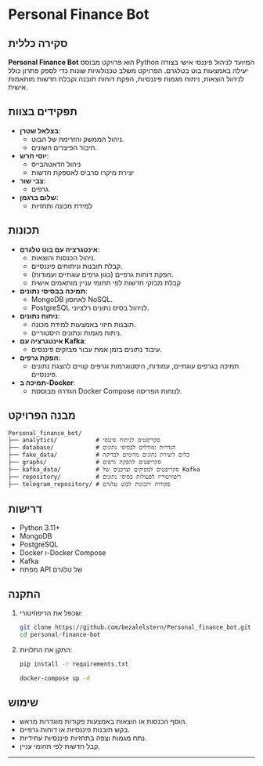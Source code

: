 # Personal Finance Bot

## סקירה כללית
**Personal Finance Bot** הוא פרויקט מבוסס Python  המיועד לניהול פיננסי אישי בצורה יעילה באמצעות בוט בטלגרם. הפרויקט משלב טכנולוגיות שונות כדי לספק פתרון כולל לניהול הוצאות, ניתוח מגמות פיננסיות, הפקת דוחות תובנה וקבלת חדשות מותאמות אישית.

## תפקידים בצוות
- **בצלאל שטרן**:
  - ניהול הממשק והזרימה של הבוט.
  - חיבור הפיצרים השונים. 
- **יוסי חרש**:
  - ניהול הדאטהבייס
  - יצירת מיקרו סרביס לאספקת חדשות
- **צבי שור**:
  - גרפים.
- **שלום ברגמן**:
  - למידת מכונה ותחזיות


## תכונות
- **אינטגרציה עם בוט טלגרם**:
  - ניהול הכנסות והוצאות.
  - קבלת תובנות וניתוחים פיננסיים.
  - הפקת דוחות גרפיים (כגון גרפים עוגתיים ועמודות).
  - קבלת מבזקי חדשות לפי תחומי עניין מותאמים אישית 
- **תמיכה בבסיסי נתונים**:
  - MongoDB לאחסון NoSQL.
  - PostgreSQL לניהול בסיס נתונים רלציוני.
- **ניתוח נתונים**:
  - תובנות חיזוי באמצעות למידת מכונה.
  - ניתוח מגמות ונתונים היסטוריים.
- **אינטגרציה עם Kafka**:
  - עיבוד נתונים בזמן אמת עבור מבזקים פיננסים.
- **הפקת גרפים**:
  - תמיכה בגרפים עוגתיים, עמודות, היסטוגרמות וגרפים קוויים להצגת נתונים פיננסיים.
- **תמיכה ב-Docker**:
  - הגדרה מבוססת Docker Compose לנוחות הפריסה.

## מבנה הפרויקט
```
Personal_finance_bot/
├── analytics/           # סקריפטים לניתוח פיננסי
├── database/            # הגדרות ומודלים לבסיסי נתונים
├── fake_data/           # כלים ליצירת נתונים מדומים לבדיקה
├── graphs/              # סקריפטים להפקת גרפים
├── kafka_data/          # סקריפטים למפיקים וצרכנים של Kafka
├── repository/          # ריפוזיטוריז לפעולות בסיסי נתונים
├── telegram_repository/ # פקודות ותכונות לבוט טלגרם
```

## דרישות
- Python 3.11+
- MongoDB
- PostgreSQL
- Docker ו-Docker Compose
- Kafka
- מפתח API של טלגרם

## התקנה
1. שכפל את הריפוזיטורי:
   ```bash
   git clone https://github.com/bezalelstern/Personal_finance_bot.git
   cd personal-finance-bot
   ```
2. התקן את התלויות:
   ```bash
   pip install -r requirements.txt
   ```
   ```bash
   docker-compose up -d
   ```


## שימוש
- הוסף הכנסות או הוצאות באמצעות פקודות מוגדרות מראש.
- בקש תובנות פיננסיות או דוחות גרפיים.
- נתח מגמות וצפה בתחזיות פיננסיות עתידיות.
- קבל חדשות לפי תחומי עניין.

---
